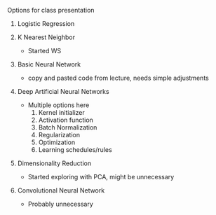 Options for class presentation

1. Logistic Regression

2. K Nearest Neighbor 
	- Started WS

3. Basic Neural Network 
	- copy and pasted code from lecture, needs simple adjustments 

4. Deep Artificial Neural Networks
	- Multiple options here 
		1. Kernel initializer 
		2. Activation function
		3. Batch Normalization 
		4. Regularization
		5. Optimization
		6. Learning schedules/rules

5. Dimensionality Reduction 
	- Started exploring with PCA, might be unnecessary

6. Convolutional Neural Network
	- Probably unnecessary 
